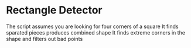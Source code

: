 # Rectangle Detector
The script assumes you are looking for four corners of a square
It finds sparated pieces produces combined shape
It finds extreme corners in the shape and filters out bad points


